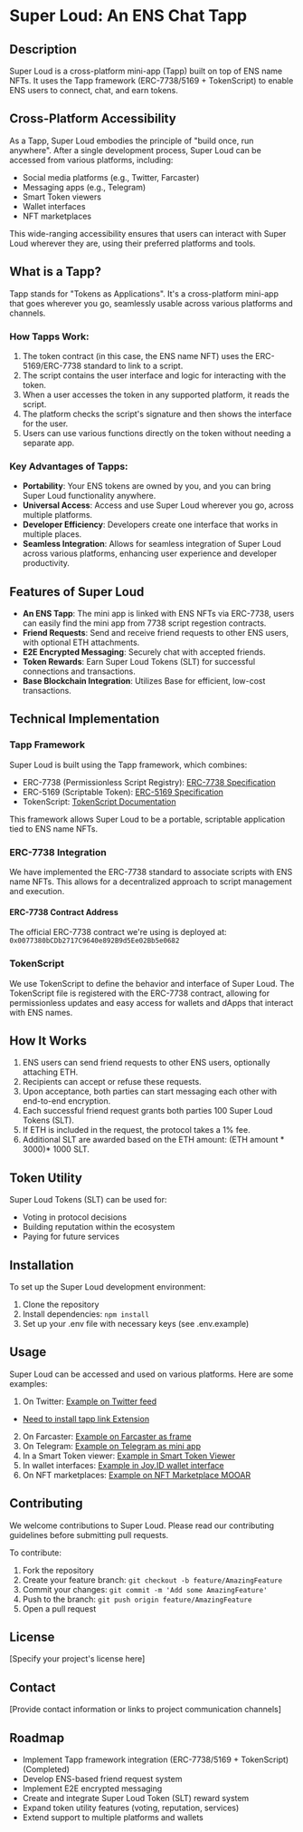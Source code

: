 # Super Loud: An ENS Chat Tapp

## Description
Super Loud is a cross-platform mini-app (Tapp) built on top of ENS name NFTs. It uses the Tapp framework (ERC-7738/5169 + TokenScript) to enable ENS users to connect, chat, and earn tokens. 

## Cross-Platform Accessibility
As a Tapp, Super Loud embodies the principle of "build once, run anywhere". After a single development process, Super Loud can be accessed from various platforms, including:

- Social media platforms (e.g., Twitter, Farcaster)
- Messaging apps (e.g., Telegram)
- Smart Token viewers
- Wallet interfaces
- NFT marketplaces

This wide-ranging accessibility ensures that users can interact with Super Loud wherever they are, using their preferred platforms and tools.

## What is a Tapp?
Tapp stands for "Tokens as Applications". It's a cross-platform mini-app that goes wherever you go, seamlessly usable across various platforms and channels.

### How Tapps Work:
1. The token contract (in this case, the ENS name NFT) uses the ERC-5169/ERC-7738 standard to link to a script.
2. The script contains the user interface and logic for interacting with the token.
3. When a user accesses the token in any supported platform, it reads the script.
4. The platform checks the script's signature and then shows the interface for the user.
5. Users can use various functions directly on the token without needing a separate app.

### Key Advantages of Tapps:
- **Portability**: Your ENS tokens are owned by you, and you can bring Super Loud functionality anywhere.
- **Universal Access**: Access and use Super Loud wherever you go, across multiple platforms.
- **Developer Efficiency**: Developers create one interface that works in multiple places.
- **Seamless Integration**: Allows for seamless integration of Super Loud across various platforms, enhancing user experience and developer productivity.

## Features of Super Loud
- **An ENS Tapp**: The mini app is linked with ENS NFTs via ERC-7738, users can easily find the mini app from 7738 script regestion contracts.
- **Friend Requests**: Send and receive friend requests to other ENS users, with optional ETH attachments.
- **E2E Encrypted Messaging**: Securely chat with accepted friends.
- **Token Rewards**: Earn Super Loud Tokens (SLT) for successful connections and transactions.
- **Base Blockchain Integration**: Utilizes Base for efficient, low-cost transactions.

## Technical Implementation

### Tapp Framework
Super Loud is built using the Tapp framework, which combines:
- ERC-7738 (Permissionless Script Registry): [ERC-7738 Specification](https://github.com/ethereum/ERCs/blob/master/ERCS/erc-7738.md)
- ERC-5169 (Scriptable Token): [ERC-5169 Specification](https://github.com/ethereum/ercs/blob/master/ERCS/erc-5169.md)
- TokenScript: [TokenScript Documentation](https://sln-doc.vercel.app/getting-started/quick-start)

This framework allows Super Loud to be a portable, scriptable application tied to ENS name NFTs.

### ERC-7738 Integration
We have implemented the ERC-7738 standard to associate scripts with ENS name NFTs. This allows for a decentralized approach to script management and execution.

#### ERC-7738 Contract Address
The official ERC-7738 contract we're using is deployed at:
`0x0077380bCDb2717C9640e892B9d5Ee02Bb5e0682`

### TokenScript
We use TokenScript to define the behavior and interface of Super Loud. The TokenScript file is registered with the ERC-7738 contract, allowing for permissionless updates and easy access for wallets and dApps that interact with ENS names.

## How It Works
1. ENS users can send friend requests to other ENS users, optionally attaching ETH.
2. Recipients can accept or refuse these requests.
3. Upon acceptance, both parties can start messaging each other with end-to-end encryption.
4. Each successful friend request grants both parties 100 Super Loud Tokens (SLT).
5. If ETH is included in the request, the protocol takes a 1% fee.
6. Additional SLT are awarded based on the ETH amount: (ETH amount * 3000)* 1000 SLT.

## Token Utility
Super Loud Tokens (SLT) can be used for:
- Voting in protocol decisions
- Building reputation within the ecosystem
- Paying for future services

## Installation
To set up the Super Loud development environment:

1. Clone the repository
2. Install dependencies: `npm install`
3. Set up your .env file with necessary keys (see .env.example)

## Usage
Super Loud can be accessed and used on various platforms. Here are some examples:

1. On Twitter: [Example on Twitter feed](https://x.com/Victor928/status/1837417853873803530)
* [Need to install tapp link Extension](https://chromewebstore.google.com/detail/tlink/eblnpllcmmepkmpaalggpibindkplcjj)
2. On Farcaster: [Example on Farcaster as frame](https://warpcast.com/victor928/0x195b2106)
3. On Telegram: [Example on Telegram as mini app](https://t.me/SmartLayerBot/SmartTokenViewer/?startapp=dmlld1R5cGU9am95aWQtdG9rZW4mY2hhaW49ODQ1MyZ0b2tlbklkPTIxOTMwOTkwNTA4Mzk2MjM1MTg0MTI4NTIxMzIzMjA0MjE5NjE0ODU2MjM5MDczMTczMjgzOTk4ODM3Mzk4ODg1NjQ5MTcwMjM4NzYmY29udHJhY3Q9MHgwM2M0NzM4ZWU5OGFlNDQ1OTFlMWE0YTRmM2NhYjY2NDFkOTVkZDlh)
4. In a Smart Token viewer: [Example in Smart Token Viewer](https://viewer.tokenscript.org/?chain=8453&contract=0x03c4738ee98ae44591e1a4a4f3cab6641d95dd9a&scriptId=7738_2&tokenId=2193099050839623518412852132320421961485623907317328399883739888564917023876)
5. In wallet interfaces: [Example in Joy.ID wallet interface](https://app.joy.id/evm-nft/8453/0x03c4738ee98ae44591e1a4a4f3cab6641d95dd9a/2193099050839623518412852132320421961485623907317328399883739888564917023876)
6. On NFT marketplaces: [Example on NFT Marketplace MOOAR](https://mooar.com/item/0x03c4738Ee98aE44591e1A4A4F3CaB6641d95DD9a/2193099050839623518412852132320421961485623907317328399883739888564917023876)

## Contributing
We welcome contributions to Super Loud. Please read our contributing guidelines before submitting pull requests.

To contribute:
1. Fork the repository
2. Create your feature branch: `git checkout -b feature/AmazingFeature`
3. Commit your changes: `git commit -m 'Add some AmazingFeature'`
4. Push to the branch: `git push origin feature/AmazingFeature`
5. Open a pull request

## License
[Specify your project's license here]

## Contact
[Provide contact information or links to project communication channels]

## Roadmap
- Implement Tapp framework integration (ERC-7738/5169 + TokenScript) (Completed)
- Develop ENS-based friend request system
- Implement E2E encrypted messaging
- Create and integrate Super Loud Token (SLT) reward system
- Expand token utility features (voting, reputation, services)
- Extend support to multiple platforms and wallets

